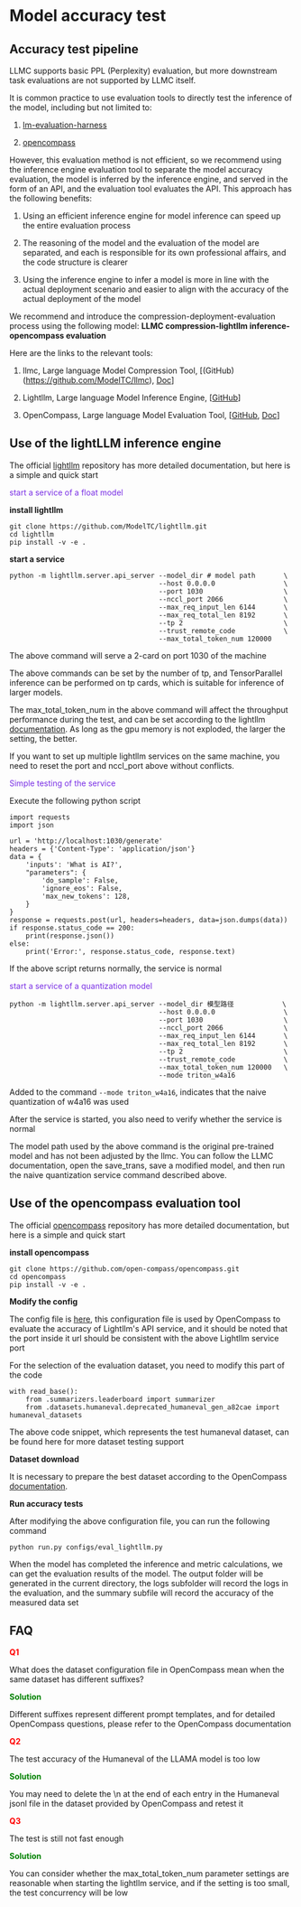 # Model accuracy test

## Accuracy test pipeline

LLMC supports basic PPL (Perplexity) evaluation, but more downstream task evaluations are not supported by LLMC itself.

It is common practice to use evaluation tools to directly test the inference of the model, including but not limited to:

1. [lm-evaluation-harness](https://github.com/EleutherAI/lm-evaluation-harness)

2. [opencompass](https://github.com/open-compass/opencompass)

However, this evaluation method is not efficient, so we recommend using the inference engine evaluation tool to separate the model accuracy evaluation, the model is inferred by the inference engine, and served in the form of an API, and the evaluation tool evaluates the API. This approach has the following benefits:


1. Using an efficient inference engine for model inference can speed up the entire evaluation process

2. The reasoning of the model and the evaluation of the model are separated, and each is responsible for its own professional affairs, and the code structure is clearer

3. Using the inference engine to infer a model is more in line with the actual deployment scenario and easier to align with the accuracy of the actual deployment of the model

We recommend and introduce the compression-deployment-evaluation process using the following model: **LLMC compression-lightllm inference-opencompass evaluation**


Here are the links to the relevant tools:

1. llmc, Large language Model Compression Tool, [(GitHub)(https://github.com/ModelTC/llmc), [Doc](https://llmc-zhcn.readthedocs.io/en/latest/)]

2. Lightllm, Large language Model Inference Engine, [[GitHub](https://github.com/ModelTC/lightllm)]

3. OpenCompass, Large language Model Evaluation Tool, [[GitHub]((https://github.com/open-compass/opencompass)), [Doc](https://opencompass.readthedocs.io/zh-cn/latest/)]

## Use of the lightLLM inference engine

The official [lightllm](https://github.com/ModelTC/llmc) repository has more detailed documentation, but here is a simple and quick start

<font color=792ee5> start a service of a float model </font>

**install lightllm**

```
git clone https://github.com/ModelTC/lightllm.git
cd lightllm
pip install -v -e .
```

**start a service**

```
python -m lightllm.server.api_server --model_dir # model path       \
                                     --host 0.0.0.0                 \
                                     --port 1030                    \
                                     --nccl_port 2066               \
                                     --max_req_input_len 6144       \
                                     --max_req_total_len 8192       \
                                     --tp 2                         \
                                     --trust_remote_code            \
                                     --max_total_token_num 120000
```

The above command will serve a 2-card on port 1030 of the machine

The above commands can be set by the number of tp, and TensorParallel inference can be performed on tp cards, which is suitable for inference of larger models.

The max_total_token_num in the above command will affect the throughput performance during the test, and can be set according to the lightllm [documentation](https://github.com/ModelTC/lightllm/blob/main/docs/ApiServerArgs.md). As long as the gpu memory is not exploded, the larger the setting, the better.

If you want to set up multiple lightllm services on the same machine, you need to reset the port and nccl_port above without conflicts.

<font color=792ee5> Simple testing of the service </font>

Execute the following python script

```
import requests
import json

url = 'http://localhost:1030/generate'
headers = {'Content-Type': 'application/json'}
data = {
    'inputs': 'What is AI?',
    "parameters": {
        'do_sample': False,
        'ignore_eos': False,
        'max_new_tokens': 128,
    }
}
response = requests.post(url, headers=headers, data=json.dumps(data))
if response.status_code == 200:
    print(response.json())
else:
    print('Error:', response.status_code, response.text)
```

If the above script returns normally, the service is normal

<font color=792ee5> start a service of a quantization model </font>

```
python -m lightllm.server.api_server --model_dir 模型路径            \
                                     --host 0.0.0.0                 \
                                     --port 1030                    \
                                     --nccl_port 2066               \
                                     --max_req_input_len 6144       \
                                     --max_req_total_len 8192       \
                                     --tp 2                         \
                                     --trust_remote_code            \
                                     --max_total_token_num 120000   \
                                     --mode triton_w4a16
```

Added to the command `--mode triton_w4a16`, indicates that the naive quantization of w4a16 was used

After the service is started, you also need to verify whether the service is normal

The model path used by the above command is the original pre-trained model and has not been adjusted by the llmc. You can follow the LLMC documentation, open the save_trans, save a modified model, and then run the naive quantization service command described above.

## Use of the opencompass evaluation tool

The official [opencompass](https://github.com/open-compass/opencompass) repository has more detailed documentation, but here is a simple and quick start

**install opencompass**

```
git clone https://github.com/open-compass/opencompass.git
cd opencompass
pip install -v -e .
```

**Modify the config**

The config file is [here](https://github.com/open-compass/opencompass/blob/main/configs/eval_lightllm.py), this configuration file is used by OpenCompass to evaluate the accuracy of Lightllm's API service, and it should be noted that the port inside it url should be consistent with the above Lightllm service port


For the selection of the evaluation dataset, you need to modify this part of the code

```
with read_base():
    from .summarizers.leaderboard import summarizer
    from .datasets.humaneval.deprecated_humaneval_gen_a82cae import humaneval_datasets
```

The above code snippet, which represents the test humaneval dataset, can be found here for more dataset testing support

**Dataset download**

It is necessary to prepare the best dataset according to the OpenCompass [documentation](https://opencompass.readthedocs.io/en/latest/get_started/installation.html#dataset-preparation).

**Run accuracy tests**

After modifying the above configuration file, you can run the following command
```
python run.py configs/eval_lightllm.py
```
When the model has completed the inference and metric calculations, we can get the evaluation results of the model. The output folder will be generated in the current directory, the logs subfolder will record the logs in the evaluation, and the summary subfile will record the accuracy of the measured data set

## FAQ

**<font color=red> Q1 </font>** 

What does the dataset configuration file in OpenCompass mean when the same dataset has different suffixes?

**<font color=green> Solution </font>** 

Different suffixes represent different prompt templates, and for detailed OpenCompass questions, please refer to the OpenCompass documentation

**<font color=red> Q2 </font>** 

The test accuracy of the Humaneval of the LLAMA model is too low

**<font color=green> Solution </font>** 

You may need to delete the \n at the end of each entry in the Humaneval jsonl file in the dataset provided by OpenCompass and retest it

**<font color=red> Q3 </font>** 

The test is still not fast enough

**<font color=green> Solution </font>** 

You can consider whether the max_total_token_num parameter settings are reasonable when starting the lightllm service, and if the setting is too small, the test concurrency will be low

